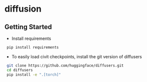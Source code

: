 # diffusion

## Getting Started

- Install requirements
```bash
 pip install requirements
```

- To easily load civit checkpoints, install the git version of diffusers
```bash
 git clone https://github.com/huggingface/diffusers.git
 cd diffusers
 pip install -e ".[torch]"
```